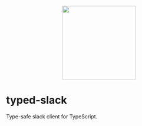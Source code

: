 <p align="center">
    <img src="https://raw.githubusercontent.com/starhoshi/typed-slack/master/docs/logo.png" width='200px' />
</p>

# typed-slack
Type-safe slack client for TypeScript.



